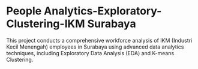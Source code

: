 # People Analytics-Exploratory-Clustering-IKM Surabaya
This project conducts a comprehensive workforce analysis of IKM (Industri Kecil Menengah) employees in Surabaya using advanced data analytics techniques, including Exploratory Data Analysis (EDA) and K-means Clustering.
